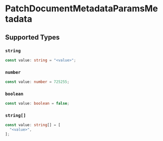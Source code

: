 # PatchDocumentMetadataParamsMetadata


## Supported Types

### `string`

```typescript
const value: string = "<value>";
```

### `number`

```typescript
const value: number = 725255;
```

### `boolean`

```typescript
const value: boolean = false;
```

### `string[]`

```typescript
const value: string[] = [
  "<value>",
];
```


